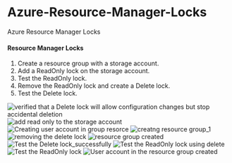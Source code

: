 # Azure-Resource-Manager-Locks
Azure Resource Manager Locks
#### Resource Manager Locks
1. Create a resource group with a storage account.
2. Add a ReadOnly lock on the storage account.
3. Test the ReadOnly lock.
4. Remove the ReadOnly lock and create a Delete lock.
5. Test the Delete lock.

![verified that a Delete lock will allow configuration changes but stop accidental deletion](https://user-images.githubusercontent.com/16262170/201480259-d201b8d9-0638-4652-a629-22db5d2e5ea5.jpg)
![add read only to the storage account](https://user-images.githubusercontent.com/16262170/201480263-d90acca7-c892-413d-b397-9045e231c0a0.jpg)
![Creating user account in group resorce](https://user-images.githubusercontent.com/16262170/201480265-8039ed7e-5e7b-42a2-90d9-3f09cebffbbe.jpg)
![creatng resource group_1](https://user-images.githubusercontent.com/16262170/201480266-470ae02e-90da-4a7e-8bc6-bf8aeb53764c.jpg)
![removing the delete lock](https://user-images.githubusercontent.com/16262170/201480270-9d3ab450-ba9d-4b48-bc20-4dbf73490705.jpg)
![resource group created](https://user-images.githubusercontent.com/16262170/201480271-b88383c1-f4d7-4fb2-9558-6ec91f063dc3.jpg)
![Test the Delete lock_successfully](https://user-images.githubusercontent.com/16262170/201480280-b042c6a7-0f60-47c5-9df9-b2cd5c765433.jpg)
![Test the ReadOnly lock using delete](https://user-images.githubusercontent.com/16262170/201480291-c6e56bd4-6a56-4980-9cf4-2e2cfe92b3e2.jpg)
![Test the ReadOnly lock](https://user-images.githubusercontent.com/16262170/201480294-301f8fd1-3683-416a-80de-1b91865d25b6.jpg)
![User account in the resource group created](https://user-images.githubusercontent.com/16262170/201480297-3d2eb7e2-3c09-4b22-a7d0-6318e327a81b.jpg)
